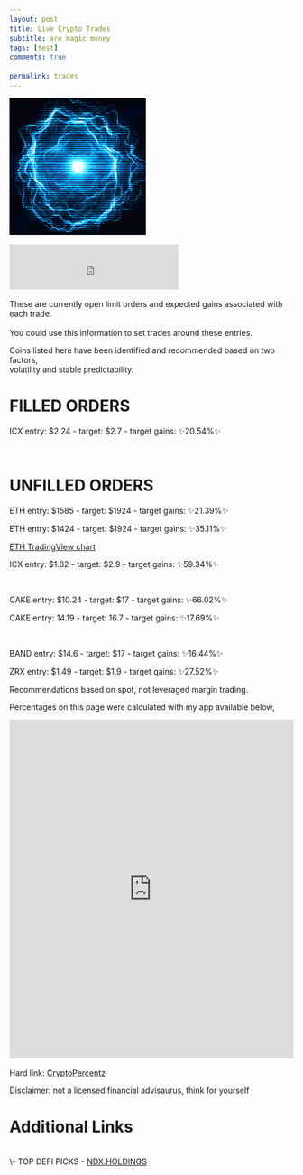 ```yaml
---
layout: post
title: Live Crypto Trades
subtitle: are magic money
tags: [test]
comments: true

permalink: trades
---
```

![image-title-here](/img/flowenergy.gif) <!-- {:class="img-responsive"} -->

<iframe src="https://open.spotify.com/embed/track/7cooh1IEHC8fXqsiCF25IF" width="300" height="80" frameborder="0" allowtransparency="true" allow="encrypted-media"></iframe>

These are currently open limit orders and expected gains associated with each trade. <br>  
You could use this information to set trades around these entries. <br>

Coins listed here have been identified and recommended based on two factors, <br>
volatility and stable predictability.

<!--
identifying coins and recommending them based on these two factors in the future.
Volatile and predictable.
-->
# FILLED ORDERS

ICX  entry: $2.24 - target: $2.7 - target gains: ✨20.54%✨ <!--bin -->

<br>

# UNFILLED ORDERS

ETH entry: $1585 - target: $1924 - target gains: ✨21.39%✨  <!--cb -->

ETH entry: $1424 - target: $1924  - target gains: ✨35.11%✨ <!--cb -->

<a href="https://www.tradingview.com/chart/Ga9xSMp6/"> ETH TradingView chart </a>

ICX  entry: $1.82 - target: $2.9 - target gains: ✨59.34%✨  <!--bin -->


<br>

CAKE  entry: $10.24 - target: $17  - target gains: ✨66.02%✨ <!--bin -->

CAKE entry: 14.19 - target: 16.7 - target gains: ✨17.69%✨  <!--bin -->

<br>

BAND entry: $14.6 - target: $17 - target gains: ✨16.44%✨  <!--bin -->

ZRX entry: $1.49 - target: $1.9 - target gains: ✨27.52%✨ <!--cb -->

Recommendations based on spot, not leveraged margin trading.

Percentages on this page were calculated with my app available below,
<iframe src="https://trinket.io/embed/python/cacd689c48?outputOnly=true&runOption=run&start=result" width="100%" height="600" frameborder="0" marginwidth="0" marginheight="0" allowfullscreen></iframe>

Hard link:
<a href="https://jamesbytes.trinket.io/sites/cryptopercentz"> CryptoPercentz </a>

Disclaimer: not a licensed financial advisaurus, think for yourself


# Additional Links
<br>
  \- TOP DEFI PICKS - <a href="https://ndx.holdings/" class="rainbow-text" >  NDX.HOLDINGS </a>
<br>
<br>
<br>
